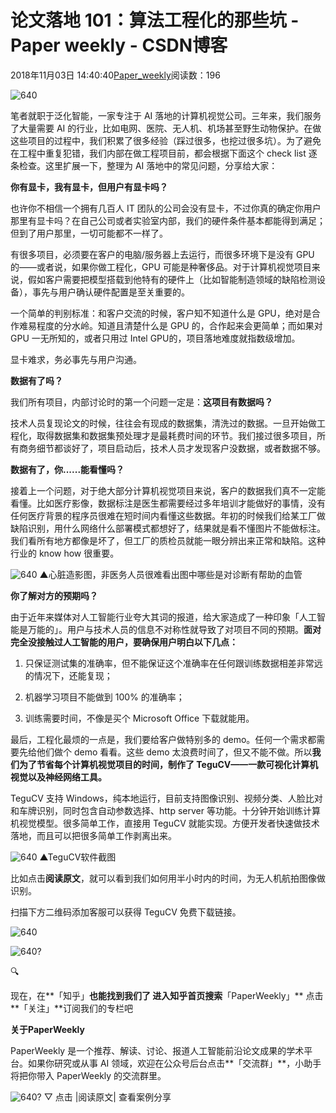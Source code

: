 
# 论文落地 101：算法工程化的那些坑 - Paper weekly - CSDN博客


2018年11月03日 14:40:40[Paper_weekly](https://me.csdn.net/c9Yv2cf9I06K2A9E)阅读数：196


![640](https://ss.csdn.net/p?https://mmbiz.qpic.cn/mmbiz_gif/VBcD02jFhgm9RFr5icmiaj0bibJxUeIGdAFHNM4G6PJEiccw293RuVnOiadQ4zcdibdJa5FFfn0ZMgpbKib4AAKD8dm2w/640)

笔者就职于泛化智能，一家专注于 AI 落地的计算机视觉公司。三年来，我们服务了大量需要 AI 的行业，比如电网、医院、无人机、机场甚至野生动物保护。在做这些项目的过程中，我们积累了很多经验（踩过很多，也挖过很多坑）。为了避免在工程中重复犯错，我们内部在做工程项目前，都会根据下面这个 check list 逐条检查。这里扩展一下，整理为 AI 落地中的常见问题，分享给大家：

**你有显卡，我有显卡，但用户有显卡吗？**

也许你不相信一个拥有几百人 IT 团队的公司会没有显卡，不过你真的确定你用户那里有显卡吗？在自己公司或者实验室内部，我们的硬件条件基本都能得到满足；但到了用户那里，一切可能都不一样了。

有很多项目，必须要在客户的电脑/服务器上去运行，而很多环境下是没有 GPU 的——或者说，如果你做工程化，GPU 可能是种奢侈品。对于计算机视觉项目来说，假如客户需要把模型搭载到他特有的硬件上（比如智能制造领域的缺陷检测设备），事先与用户确认硬件配置是至关重要的。

一个简单的判别标准：和客户交流的时候，客户知不知道什么是 GPU，绝对是合作难易程度的分水岭。知道且清楚什么是 GPU 的，合作起来会更简单；而如果对 GPU 一无所知的，或者只用过 Intel GPU的，项目落地难度就指数级增加。

显卡难求，务必事先与用户沟通。

**数据有了吗？**

我们所有项目，内部讨论时的第一个问题一定是：**这项目有数据吗？**

技术人员复现论文的时候，往往会有现成的数据集，清洗过的数据。一旦开始做工程化，取得数据集和数据集预处理才是最耗费时间的环节。我们接过很多项目，所有商务细节都谈好了，项目启动后，技术人员才发现客户没数据，或者数据不够。

**数据有了，你......能看懂吗？**

接着上一个问题，对于绝大部分计算机视觉项目来说，客户的数据我们真不一定能看懂。比如医疗影像，数据标注是医生都需要经过多年培训才能做好的事情，没有任何医疗背景的程序员很难在短时间内看懂这些数据。年初的时候我们给某工厂做缺陷识别，用什么网络什么部署模式都想好了，结果就是看不懂图片不能做标注。我们看所有地方都像是坏了，但工厂的质检员就能一眼分辨出来正常和缺陷。这种行业的 know how 很重要。

![640](https://ss.csdn.net/p?https://mmbiz.qpic.cn/mmbiz_png/VBcD02jFhgnqBsGwgw1MuR3Zc1U80CUHPHEcDqyenbhR9IPM4HSXltHJuu5GSxZKz2icLmALWiaU5lz0fWypZnrA/640)
▲心脏造影图，非医务人员很难看出图中哪些是对诊断有帮助的血管

**你了解对方的预期吗？**

由于近年来媒体对人工智能行业夸大其词的报道，给大家造成了一种印象「人工智能是万能的」。用户与技术人员的信息不对称性就导致了对项目不同的预期。**面对完全没接触过人工智能的用户，要确保用户明白以下几点：**

1. 只保证测试集的准确率，但不能保证这个准确率在任何跟训练数据相差非常远的情况下，还能复现；

2. 机器学习项目不能做到 100% 的准确率；

3. 训练需要时间，不像是买个 Microsoft Office 下载就能用。

最后，工程化最烦的一点是，我们要给客户做特别多的 demo。任何一个需求都需要先给他们做个 demo 看看。这些 demo 太浪费时间了，但又不能不做。所以**我们为了节省每个计算机视觉项目的时间，制作了 TeguCV——一款可视化计算机视觉以及神经网络工具。**

TeguCV 支持 Windows，纯本地运行，目前支持图像识别、视频分类、人脸比对和车牌识别，同时包含自动参数选择、http server 等功能。十分钟开始训练计算机视觉模型。很多简单工作，直接用 TeguCV 就能实现。方便开发者快速做技术落地，而且可以把很多简单工作剥离出来。

![640](https://ss.csdn.net/p?https://mmbiz.qpic.cn/mmbiz_png/VBcD02jFhgnqBsGwgw1MuR3Zc1U80CUHMb3SKlUXDw4J8xtuCDxsJvPibD3rnW3vhC8gH8AicqnWDhuECxlEfibzg/640)
▲TeguCV软件截图

比如点击**阅读原文**，就可以看到我们如何用半小时内的时间，为无人机航拍图像做识别。

扫描下方二维码添加客服可以获得 TeguCV 免费下载链接。

![640](https://ss.csdn.net/p?https://mmbiz.qpic.cn/mmbiz_png/VBcD02jFhgnqBsGwgw1MuR3Zc1U80CUHSJOBuRrgUbNX3cdRKEibD54OPLiakoEpdyqlTb94STXj7wqv9picOSjfQ/640)

![640?](https://ss.csdn.net/p?https://mmbiz.qpic.cn/mmbiz_png/VBcD02jFhgmPEF4lW0pL5weJia5y4xhJbog2pIZZ3ZCgVUDynvus6rCzNKGAAAI6R8jaXTpYPISCMicpFegVdG0g/640?)

🔍

现在，在**「知乎」**也能找到我们了
进入知乎首页搜索**「PaperWeekly」**
点击**「关注」**订阅我们的专栏吧


**关于PaperWeekly**

PaperWeekly 是一个推荐、解读、讨论、报道人工智能前沿论文成果的学术平台。如果你研究或从事 AI 领域，欢迎在公众号后台点击**「交流群」**，小助手将把你带入 PaperWeekly 的交流群里。

![640?](https://ss.csdn.net/p?https://mmbiz.qpic.cn/mmbiz_gif/VBcD02jFhgkXb8A1kiafKxib8NXiaPMU8mQvRWVBtFNic4G5b5GDD7YdwrsCAicOc8kp5tdEOU3x7ufnleSbKkiaj5Dg/640?)
▽ 点击 |阅读原文| 查看案例分享


